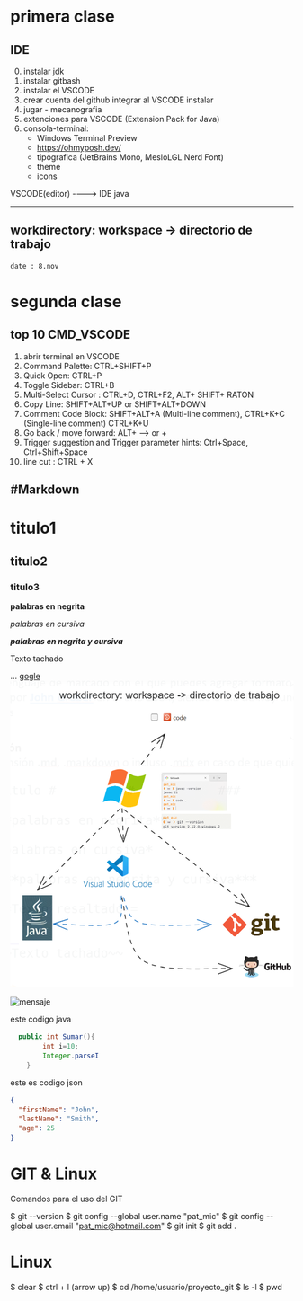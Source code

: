 # primera clase
## IDE
0. instalar jdk
1. instalar gitbash
2. instalar el VSCODE
3. crear cuenta del github integrar al VSCODE instalar
4. jugar - mecanografia
5. extenciones para VSCODE (Extension Pack for Java)
6. consola-terminal: 
    - Windows Terminal Preview
    - https://ohmyposh.dev/
    - tipografica (JetBrains Mono, MesloLGL Nerd Font)
    - theme
    - icons

VSCODE(editor) ----> IDE java

--------------------------------------------
workdirectory: workspace -> directorio de trabajo
--------------------------------------
    date : 8.nov
# segunda clase

## top 10 CMD_VSCODE
1. abrir terminal en VSCODE
2. Command Palette:          CTRL+SHIFT+P
3. Quick Open:               CTRL+P 
4. Toggle Sidebar:           CTRL+B
5. Multi-Select Cursor :     CTRL+D,  CTRL+F2,  ALT+ SHIFT+ RATON
6. Copy Line:                SHIFT+ALT+UP or SHIFT+ALT+DOWN 
7. Comment Code Block:       SHIFT+ALT+A (Multi-line comment), CTRL+K+C (Single-line comment)  CTRL+K+U
8. Go back / move forward:   ALT+ —> or +
9. Trigger suggestion and Trigger parameter hints: Ctrl+Space, Ctrl+Shift+Space
10. line cut :              CTRL + X


#Markdown
--------

# titulo1
## titulo2
### titulo3


**palabras en negrita**

*palabras en cursiva*

***palabras en negrita y cursiva***

~~Texto tachado~~

...
[gogle](www.google.com)
![imagen](img/img1.png)

![mensaje](https://img.shields.io/badge/Codigo:-4CAC9D)
<br>

este codigo java
```java
  public int Sumar(){
        int i=10;
        Integer.parseI
    }
```

este es codigo json
```json
{
  "firstName": "John",
  "lastName": "Smith",
  "age": 25
}
```

# GIT & Linux

Comandos para el uso del GIT

$ git --version
$ git config --global user.name "pat_mic"
$ git config --global user.email "pat_mic@hotmail.com"
$ git init
$ git add .


# Linux
$ clear
$ ctrl + l         (arrow up)
$ cd /home/usuario/proyecto_git
$ ls -l
$ pwd
